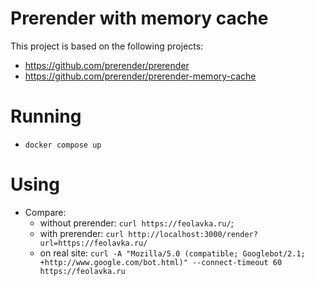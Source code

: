 # Prerender with memory cache

This project is based on the following projects:

- https://github.com/prerender/prerender
- https://github.com/prerender/prerender-memory-cache

# Running

- `docker compose up`

# Using

- Compare:
  - without prerender: `curl https://feolavka.ru/`;
  - with prerender: `curl http://localhost:3000/render?url=https://feolavka.ru/`
  - on real site: `curl -A "Mozilla/5.0 (compatible; Googlebot/2.1; +http://www.google.com/bot.html)" --connect-timeout 60 https://feolavka.ru`